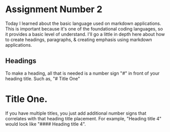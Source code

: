 # Assignment Number 2

Today I learned about the basic language used on markdown applications. This is important because it's one of the foundational coding languages, so it provides a basic level of understand. I'll go a little in depth here about how to create headings, paragraphs, & creating emphasis using markdown applications. 

## Headings

To make a heading, all that is needed is a number sign "#" in front of your heading title. Such as, "# Title One"
# Title One.
If you have multiple titles, you just add additional number signs that correlates with that heading title placement. For example, "Heading title 4" would look like "#### Heading title 4".
